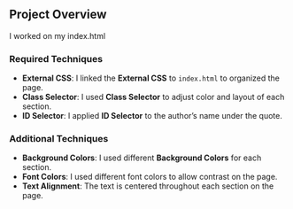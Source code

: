 
## Project Overview

I worked on my index.html

### Required Techniques

- **External CSS**: I linked the **External CSS** to `index.html` to organized the page.
- **Class Selector**: I used **Class Selector** to adjust color and layout of each section.
- **ID Selector**: I applied **ID Selector** to the author’s name under the quote.

### Additional Techniques

- **Background Colors**: I used different **Background Colors** for each section.
- **Font Colors**: I used different font colors to allow contrast on the page.
- **Text Alignment**: The text is centered throughout each section on the page. 
